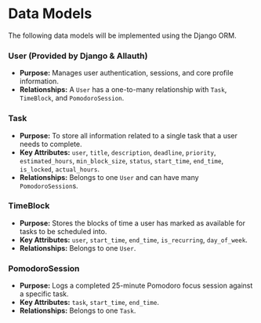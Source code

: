 # Data Models

The following data models will be implemented using the Django ORM.

### User (Provided by Django & Allauth)

*   **Purpose:** Manages user authentication, sessions, and core profile information.
*   **Relationships:** A `User` has a one-to-many relationship with `Task`, `TimeBlock`, and `PomodoroSession`.

### Task

*   **Purpose:** To store all information related to a single task that a user needs to complete.
*   **Key Attributes:** `user`, `title`, `description`, `deadline`, `priority`, `estimated_hours`, `min_block_size`, `status`, `start_time`, `end_time`, `is_locked`, `actual_hours`.
*   **Relationships:** Belongs to one `User` and can have many `PomodoroSession`s.

### TimeBlock

*   **Purpose:** Stores the blocks of time a user has marked as available for tasks to be scheduled into.
*   **Key Attributes:** `user`, `start_time`, `end_time`, `is_recurring`, `day_of_week`.
*   **Relationships:** Belongs to one `User`.

### PomodoroSession

*   **Purpose:** Logs a completed 25-minute Pomodoro focus session against a specific task.
*   **Key Attributes:** `task`, `start_time`, `end_time`.
*   **Relationships:** Belongs to one `Task`.
